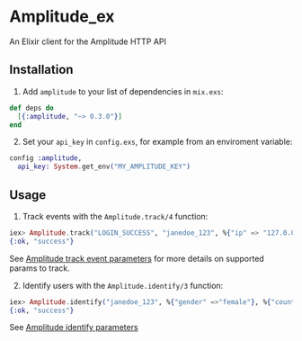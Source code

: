 # Amplitude_ex

An Elixir client for the Amplitude HTTP API

## Installation

  1. Add `amplitude` to your list of dependencies in `mix.exs`:

  ```elixir
  def deps do
    [{:amplitude, "~> 0.3.0"}]
  end
  ```

  2. Set your `api_key` in `config.exs`, for example from an enviroment variable:
  ```elixir
  config :amplitude,
    api_key: System.get_env("MY_AMPLITUDE_KEY")
  ```

## Usage

  1. Track events with the `Amplitude.track/4` function:

  ```elixir
  iex> Amplitude.track("LOGIN_SUCCESS", "janedoe_123", %{"ip" => "127.0.0.1"}, %{"cohort" => "Test A"}, api_key: "<your_api_key>")
  {:ok, "success"}
  ```

  See [Amplitude track event parameters](https://amplitude.zendesk.com/hc/en-us/articles/204771828#keys-for-the-event-argument) for more details on supported params to track.


  2. Identify users with the `Amplitude.identify/3` function:

  ```elixir
  iex> Amplitude.identify("janedoe_123", %{"gender" =>"female"}, %{"country" => "Canada"}, api_key: "<your_api_key>")
  {:ok, "success"}
  ```

  See [Amplitude identify parameters](https://amplitude.zendesk.com/hc/en-us/articles/205406617-Identify-API-Modify-User-Properties#keys-for-the-identification-argument)
